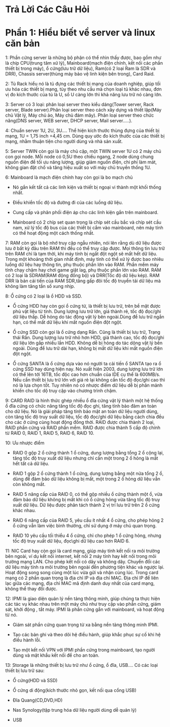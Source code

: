 # Trả Lời Các Câu Hỏi
# Phần 1: Hiểu biết về server và linux căn bản
1: Phần cứng server là những bộ phận có thể nhìn thấy được, bao gồm như là chíp CPU(trung tâm xử lý), Mainboard(mạch điện chính, kết nối các phần thiết bị trong máy), ổ cứng(lưu trữ dữ liệu), Ram(có 2 loại Ram là SDR và DRR), Chassis server(thùng máy bảo vệ linh kiện bên trong), Card Raid.

2: Tủ Rack hiểu nó là tủ đựng các thiết bị mạng của doanh nghiệp, giúp tối ưu hóa các thiết bị mạng, tùy theo nhu cầu mà chọn loại tủ khác nhau, đơn vị đo kích thước của tủ là U, số U càng lớn thì khả năng lưu trữ nó càng lớn.

3: Server có 3 loại: phân loại server theo kiểu dáng(Tower server, Rack server, Blade server).Phân loại server theo cách xây dựng và thiết lập(Máy chủ Vật lý, Máy chủ ảo, Máy chủ đám mây). Phân loại server theo chức năng(DNS server, WEB server, DHCP server, Mail server.....).

4: Chuẩn server 1U, 2U, 3U.... Thể hiện kích thước thùng đựng của thiết bị mạng, 1U = 1,75 inch =4,45 cm. Dùng quy ước đo kích thước của các thiết bị mạng, nhằm thuận tiện cho người dùng và nhà sản xuất.

5: Server TWIN còn gọi là máy chủ cặp, một TWIN server 1U có 2 máy chủ con gọi node. Mỗi node có 0,5U theo chiều ngang, 2 node dùng chung nguồn điện để tối ưu năng lượng, giúp giảm nguồn điện, chi phí làm mát, không gian đặt chố và tăng hiệu xuất so với máy chủ truyền thống 1U.

6: Mainboard là mạch điện chính hay còn gọi là bo mạch chủ

   + Nó gắn kết tất cả các linh kiện và thiết bị ngoại vi thành một khối thống nhất.

   + Điều khiển tốc độ và đường đi của các luồng dữ liệu.

   + Cung cấp và phân phối điện áp cho các linh kiện gắn trên mainboard.

   + Mainboard có 2 chíp set quan trọng là chíp sét cầu bắc và chíp sét cầu nam, xử lý tốc độ bus của các thiết bị cắm vào mainboard, nên máy tính có thể hoạt động một cách thống nhất.


7: RAM còn gọi là bộ nhớ truy cập ngẫu nhiên, nói lên rằng dù dữ liệu được lưu ở bất kỳ đâu trên RAM thì đều có thể truy cập được. Mọi thông tin lưu trữ trên RAM chỉ là tạm thời, khi máy tính bị ngắt đột ngột sẽ mất hết dữ liệu. Trong một khoảng thời gian nhất định, máy tính có thể xử lý được bao nhiêu luồng dữ liệu hay thông tin, phụ thuộc phần lớn vào RAM. Phần mềm máy tính chạy chậm hay chơi game giật lag, phụ thuộc phần lớn vào RAM. RAM có 2 loại là SDRAM(RAM động đồng bộ) và DRR(Tốc độ dữ liệu kép). RAM DRR là bản cải tiến của RAM SDR,tăng gấp đôi tốc độ truyền tải dữ liệu mà không làm tăng tần số xung nhịp.

8: Ổ cứng có 2 loại là ổ HDD và SSD.

+ Ổ cứng HDD hay còn gọi ổ cứng từ, là thiết bị lưu trữ, trên bề mặt được phủ vật liệu từ tính. Dung lượng lưu trữ lớn, giá thành rẻ, tốc độ đọc/ghi dữ liệu thấp. Dễ hỏng do tác động vật lý bên ngoài.Dùng để lưu trữ ngắn hạn, có thể mất dữ liệu khi mất nguồn điện đột ngột.

+ Ổ cứng SSD còn gọi là ổ cứng dạng Rắn. Cũng là thiết bị lưu trữ, Trạng thái Rắn. Dung lượng lưu trữ nhỏ hơn HDD, giá thành cao, tốc độ đọc/ghi dữ liệu lớn gắp nhiều lần HDD. Không dễ bị hỏng do tác dộng vật lý bên ngoài. Dùng để lưu trữ dài hạn, không bị mất dữ liệu khi mất nguồn điện đột ngột.

+ Ổ cứng SANTA là ổ cứng dựa vào nó người ta cải tiến ổ SANTA tạo ra ổ cứng SSD hay dùng hiện nay. Nó xuất hiện 2003, dung lượng lưu trữ lớn có thể lên tới 16TB, tốc độc cao hơn chuẩn của IDE cụ thể là 600MB/s. Nếu cần thiết bị lưu trữ lớn với giá rẻ lại không cần tốc độ đọc/ghi cao thì nó là lựa chọn tốt. Tuy nhiên nó có nhược điểm dữ liệu dễ bị phân mảnh khiến cho tốc dộ truy cập vào chương trình chậm.

9: CARD RAID là hình thức ghép nhiều ổ đĩa cứng vật lý thành một hệ thống ổ đĩa cứng có chức năng tăng tốc độ đọc ghi, tăng tính bảo đảm an toàn cho dữ liệu. Nó là giải pháp tăng tính bảo mật an toàn dữ liệu người dùng, còn tăng tốc độ truy suất dữ liệu, tốc độ đọc/ghi dữ liệu bằng cách chia đều cho các ở cứng cùng hoạt động đồng thời. RAID được chia thành 2 loại, RAID phần cứng và RAID phần mềm. RAID được chia thành 5 cấp độ chính từ RAID 0, RAID 1, RAID 5, RAID 6, RAID 10.

10: Ưu nhược điểm

 + RAID 0 gộp 2 ổ cứng thành 1 ổ cứng, dung lượng bằng tổng 2 ổ cộng lại, tăng tốc độ truy xuất dữ liệu nhưng chỉ cần một trong 2 ổ hỏng là mất hết tất cả dữ liệu.

 + RAID 1 gộp 2 ổ cứng thành 1 ổ cứng, dung lượng bằng một nửa tổng 2 ổ, dùng để đảm bảo dữ liệu không bị mất, một trong 2 ổ hỏng dữ liệu vẫn còn không mất.

 + RAID 5 nâng cấp của RAID 0, có thể gộp nhiều ổ cứng thành một ổ, vừa đảm bảo dữ liệu không bị mất khi có ổ cứng hỏng vừa tăng tốc độ truy xuất dữ liệu. Dữ liệu được phân tách  thành 2 vị trí lưu trữ trên 2 ổ cứng khác nhau.

 + RAID 6 nâng cấp của RAID 5, yêu cầu ít nhất 4 ổ cứng, cho phép hỏng 2 ổ cứng vẫn làm việc bình thường, chỉ sử dụng ở máy chủ quan trọng.

 + RAID 10 yêu cầu tối thiểu 4 ổ cứng, chỉ cho phép 1 ổ cứng hỏng, nhưng tốc độ truy xuất dữ liệu, đọc\ghi dữ liệu cao hơn RAID 6.

11: NIC Card hay còn gọi là card mạng, giúp máy tính kết nối ra môi trường bên ngoài, ví dụ kết nối internet, kết nối 2 máy tính hay kết nối trong môi trường mạng LAN. Cho phép kết nối có dây và không dây. Chuyển đổi các dữ liệu máy tính ra môi trường bên ngoài đến phương tiện khác và ngược lại. Hoạt động song song cùng một lúc vừa gửi và nhận cùng lúc. Trong card mạng có 2 phần quan trọng là địa chỉ IP và địa chỉ MAC. Địa chỉ IP để liên lạc giữa các mạng, địa chỉ MAC mã định danh duy nhất của card mạng, không thể thay đổi được.

12: IPMI là giao diện quản lý nền tảng thông minh, giúp chúng ta thực hiện các tác vụ khác nhau trên một máy chủ như truy cập vào phần cứng, giám sát, khởi động , tắt máy. IPMI là phần cứng gắn với mainboard, và hoạt động từ nó.

  + Giám sát phần cứng quan trọng từ xa bằng nền tảng thông minh IPMI.

  + Tạo các bản ghi và theo dõi hệ điều hành, giúp khắc phục sự cố khi hệ điều hành lỗi.

  + Tạo một kết nối VPN với IPMI phần cứng trong mainboard, tạo người dùng và mật khẩu kết nối để cho an toàn.

13: Storage là những thiết bị lưu trữ như ổ cứng, ổ đĩa, USB.... Có các loại thiết bị lưu trữ sau:

  + Ổ cứng(HDD và SSD)

  + Ổ cứng di động(kích thước nhỏ gọn, kết nối qua cổng USB)

  + Đĩa Quang(CD,DVD,HD)

  + Nas Synology(tập trung hóa dữ liệu người dùng dễ quản lý)

  + USB
